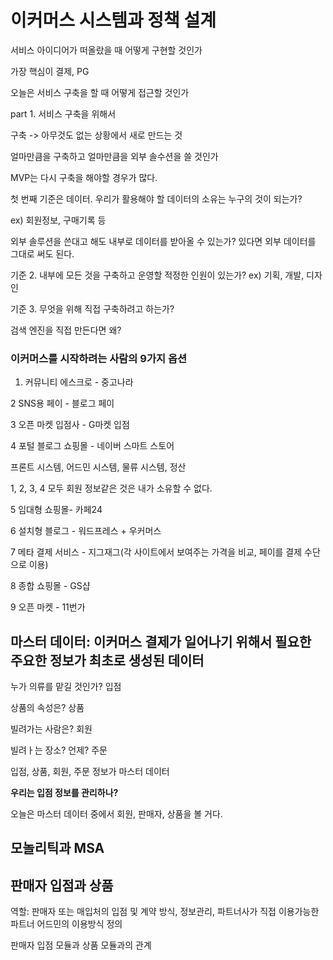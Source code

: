 # 이커머스 시스템과 정책 설계

서비스 아이디어가 떠올랐을 때 어떻게 구현할 것인가

가장 핵심이 결제, PG

오늘은 서비스 구축을 할 때 어떻게 접근할 것인가

part 1. 서비스 구축을 위해서

구축 -> 아무것도 없는 상황에서 새로 만드는 것

얼마만큼을 구축하고 얼마만큼을 외부 솔수션을 쓸 것인가

MVP는 다시 구축을 해야할 경우가 많다.

첫 번째 기준은 데이터. 우리가 활용해야 할 데이터의 소유는 누구의 것이 되는가?

ex) 회원정보, 구매기록 등

외부 솔루션을 쓴대고 해도 내부로 데이터를 받아올 수 있는가? 있다면 외부 데이터를 그대로 써도 된다.

기준 2. 내부에 모든 것을 구축하고 운영할 적정한 인원이 있는가? ex) 기획, 개발, 디자인

기준 3. 무엇을 위해 직접 구축하려고 하는가?

검색 엔진을 직접 만든다면 왜?

### 이커머스를 시작하려는 사람의 9가지 옵션

1. 커뮤니티 에스크로 - 중고나라 

2 SNS용 페이 - 블로그 페이

3 오픈 마켓 입점사 - G마켓 입점

4 포털 블로그 쇼핑몰 - 네이버 스마트 스토어

프론트 시스템, 어드민 시스템, 물류 시스템, 정산

1, 2, 3, 4 모두 회원 정보같은 것은 내가 소유할 수 없다.

5 임대형 쇼핑몰- 카페24

6 설치형 블로그 - 워드프레스 + 우커머스

7 메타 결제 서비스 - 지그재그(각 사이트에서 보여주는 가격을 비교, 페이를 결제 수단으로 이용)

8 종합 쇼핑몰 - GS샵

9 오픈 마켓 - 11번가

## 마스터 데이터: 이커머스 결제가 일어나기 위해서 필요한 주요한 정보가 최초로 생성된 데이터

누가 의류를 맡길 것인가? 입점

상품의 속성은? 상품

빌려가는 사람은? 회원

빌려ㅏ는 장소? 언제? 주문

입점, 상품, 회원, 주문 정보가 마스터 데이터

**우리는 입점 정보를 관리하나?**

오늘은 마스터 데이터 중에서 회원, 판매자, 상품을 볼 거다.

## 모놀리틱과 MSA

## 판매자 입점과 상품

역할: 판매자 또는 매입처의 입점 및 계약 방식, 정보관리, 파트너사가 직접 이용가능한 파트너 어드민의 이용방식 정의

판매자 입점 모듈과 상품 모듈과의 관계
